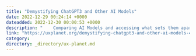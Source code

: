 ```yaml
---
title: "Demystifying ChatGPT3 and Other AI Models"
date: 2022-12-29 00:24:14 +0000
dateadded: 2022-12-30 00:00:53 +0000
description: "    Comparing AI Models and accessing what sets them apart?  Continue reading on UX Planet »  "
link: "https://uxplanet.org/demystifying-chatgpt3-and-other-ai-models-4d6680cbfaa0?source=rss----819cc2aaeee0---4"
category:
directory: _directory/ux-planet.md
---
```

